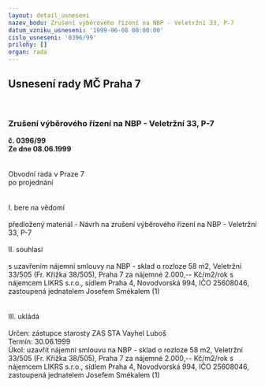 ```yaml
---
layout: detail_usneseni
nazev_bodu: Zrušení výběrového řízení na NBP - Veletržní 33, P-7
datum_vzniku_usneseni: '1999-06-08 00:00:00'
cislo_usneseni: '0396/99'
prilohy: []
organ: rada
---
```

<div id="ucUsn_pList" class="usn">
	<span><h2>Usnesení rady MČ Praha 7 </h2>
<br></span><div class="standBody">
<span><h3>Zrušení výběrového řízení na NBP - Veletržní 33, P-7</h3></span><div class="center">
		<strong>č. 0396/99</strong><br>
	</div>
<div class="center">
		<strong>Ze dne 08.06.1999</strong><br><br>
	</div>
<br>Obvodní rada v Praze 7<br>po projednání<br><br><br>I.	bere na vědomí<br><br> předložený materiál - Návrh na zrušení výběrového řízení na NBP - Veletržní 33, P-7<br><br>II.	souhlasí <br><br>s uzavřením nájemní smlouvy na  NBP - sklad o rozloze 58 m2,  Veletržní 33/505 (Fr. Křížka 38/505), Praha 7 za nájemné 2.000,-- Kč/m2/rok s nájemcem LIKRS s.r.o., sídlem Praha 4, Novodvorská 994, IČO 25608046, zastoupená jednatelem Josefem Smékalem (1) <br><br><br>III.	ukládá <br><br>  Určen:	zástupce starosty	ZAS STA Vayhel Luboš<br>Termín: 30.06.1999<br>Úkol:	uzavřít nájemní smlouvu na NBP - sklad o rozloze 58 m2, Veletržní 33/505 (Fr. Křížka 38/505), Praha 7 za nájemné 2.000,-- Kč/m2/rok s nájemcem LIKRS s.r.o., sídlem Praha 4, Novodvorská 994, IČO 25608046, zastoupená jednatelem Josefem Smékalem (1) <br><br><br>
</div>
</div>